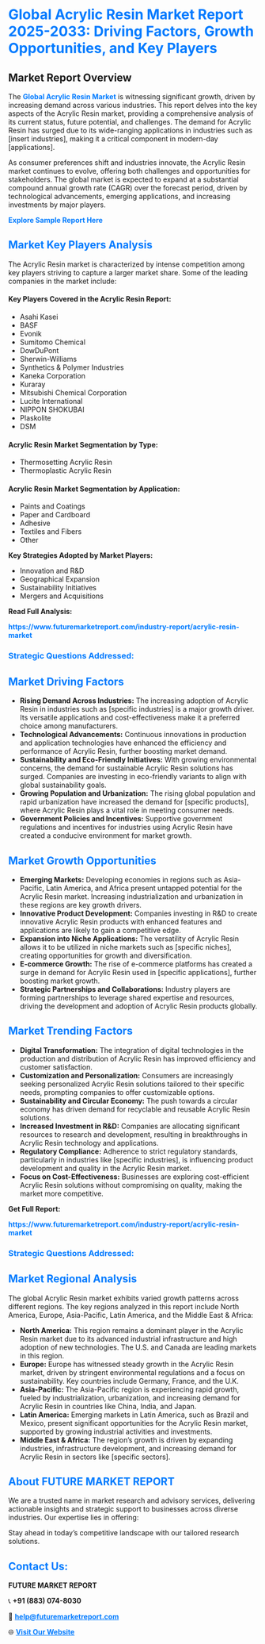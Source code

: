 <h1 style="color: #007BFF;">Global Acrylic Resin Market Report 2025-2033: Driving Factors, Growth Opportunities, and Key Players</h1>

<section id="overview">
<h2>Market Report Overview</h2>
<p>The <a href="https://www.futuremarketreport.com/industry-report/acrylic-resin-market" style="color: #007BFF; text-decoration: none;"><strong>Global Acrylic Resin Market</strong></a> is witnessing significant growth, driven by increasing demand across various industries. This report delves into the key aspects of the Acrylic Resin market, providing a comprehensive analysis of its current status, future potential, and challenges. The demand for Acrylic Resin has surged due to its wide-ranging applications in industries such as [insert industries], making it a critical component in modern-day [applications].</p>
<p>As consumer preferences shift and industries innovate, the Acrylic Resin market continues to evolve, offering both challenges and opportunities for stakeholders. The global market is expected to expand at a substantial compound annual growth rate (CAGR) over the forecast period, driven by technological advancements, emerging applications, and increasing investments by major players.</p>
</section>

<section id="overview">
<p><a href="https://www.futuremarketreport.com/request-sample/reportId=61924" style="color: #007BFF; text-decoration: none;"><strong>Explore Sample Report Here</strong></a></p>
</section>

<section id="key-players">
<h2 style="color: #007BFF;">Market Key Players Analysis</h2>
<p>The Acrylic Resin market is characterized by intense competition among key players striving to capture a larger market share. Some of the leading companies in the market include:</p>
<h4>Key Players Covered in the Acrylic Resin Report:</h4>
<ul><li>Asahi Kasei</li><li>BASF</li><li>Evonik</li><li>Sumitomo Chemical</li><li>DowDuPont</li><li>Sherwin-Williams</li><li>Synthetics &amp; Polymer Industries</li><li>Kaneka Corporation</li><li>Kuraray</li><li>Mitsubishi Chemical Corporation</li><li>Lucite International</li><li>NIPPON SHOKUBAI</li><li>Plaskolite</li><li>DSM</li></ul>
<h4>Acrylic Resin Market Segmentation by Type:</h4>
<ul><li>Thermosetting Acrylic Resin</li><li>Thermoplastic Acrylic Resin</li></ul>

<h4>Acrylic Resin Market Segmentation by Application:</h4>
<ul><li>Paints and Coatings</li><li>Paper and Cardboard</li><li>Adhesive</li><li>Textiles and Fibers</li><li>Other</li></ul>
<p><strong>Key Strategies Adopted by Market Players:</strong></p>
<ul>
<li>Innovation and R&D</li>
<li>Geographical Expansion</li>
<li>Sustainability Initiatives</li>
<li>Mergers and Acquisitions</li>
</ul>
</section>

<section>
<p><strong>Read Full Analysis: </strong></p><a href="https://www.futuremarketreport.com/industry-report/acrylic-resin-market" style="color: #007BFF; text-decoration: none;"><strong>https://www.futuremarketreport.com/industry-report/acrylic-resin-market</strong></a>
<h3 style="color: #007BFF;">Strategic Questions Addressed:</h3>
</section>

<section id="driving-factors">
<h2 style="color: #007BFF;">Market Driving Factors</h2>
<ul>
<li><strong>Rising Demand Across Industries:</strong> The increasing adoption of Acrylic Resin in industries such as [specific industries] is a major growth driver. Its versatile applications and cost-effectiveness make it a preferred choice among manufacturers.</li>
<li><strong>Technological Advancements:</strong> Continuous innovations in production and application technologies have enhanced the efficiency and performance of Acrylic Resin, further boosting market demand.</li>
<li><strong>Sustainability and Eco-Friendly Initiatives:</strong> With growing environmental concerns, the demand for sustainable Acrylic Resin solutions has surged. Companies are investing in eco-friendly variants to align with global sustainability goals.</li>
<li><strong>Growing Population and Urbanization:</strong> The rising global population and rapid urbanization have increased the demand for [specific products], where Acrylic Resin plays a vital role in meeting consumer needs.</li>
<li><strong>Government Policies and Incentives:</strong> Supportive government regulations and incentives for industries using Acrylic Resin have created a conducive environment for market growth.</li>
</ul>
</section>

<section id="growth-opportunities">
<h2 style="color: #007BFF;">Market Growth Opportunities</h2>
<ul>
<li><strong>Emerging Markets:</strong> Developing economies in regions such as Asia-Pacific, Latin America, and Africa present untapped potential for the Acrylic Resin market. Increasing industrialization and urbanization in these regions are key growth drivers.</li>
<li><strong>Innovative Product Development:</strong> Companies investing in R&D to create innovative Acrylic Resin products with enhanced features and applications are likely to gain a competitive edge.</li>
<li><strong>Expansion into Niche Applications:</strong> The versatility of Acrylic Resin allows it to be utilized in niche markets such as [specific niches], creating opportunities for growth and diversification.</li>
<li><strong>E-commerce Growth:</strong> The rise of e-commerce platforms has created a surge in demand for Acrylic Resin used in [specific applications], further boosting market growth.</li>
<li><strong>Strategic Partnerships and Collaborations:</strong> Industry players are forming partnerships to leverage shared expertise and resources, driving the development and adoption of Acrylic Resin products globally.</li>
</ul>
</section>

<section id="trending-factors">
<h2 style="color: #007BFF;">Market Trending Factors</h2>
<ul>
<li><strong>Digital Transformation:</strong> The integration of digital technologies in the production and distribution of Acrylic Resin has improved efficiency and customer satisfaction.</li>
<li><strong>Customization and Personalization:</strong> Consumers are increasingly seeking personalized Acrylic Resin solutions tailored to their specific needs, prompting companies to offer customizable options.</li>
<li><strong>Sustainability and Circular Economy:</strong> The push towards a circular economy has driven demand for recyclable and reusable Acrylic Resin solutions.</li>
<li><strong>Increased Investment in R&D:</strong> Companies are allocating significant resources to research and development, resulting in breakthroughs in Acrylic Resin technology and applications.</li>
<li><strong>Regulatory Compliance:</strong> Adherence to strict regulatory standards, particularly in industries like [specific industries], is influencing product development and quality in the Acrylic Resin market.</li>
<li><strong>Focus on Cost-Effectiveness:</strong> Businesses are exploring cost-efficient Acrylic Resin solutions without compromising on quality, making the market more competitive.</li>
</ul>
</section>

<section>
<p><strong>Get Full Report: </strong></p><a href="https://www.futuremarketreport.com/industry-report/acrylic-resin-market" style="color: #007BFF; text-decoration: none;"><strong>https://www.futuremarketreport.com/industry-report/acrylic-resin-market</strong></a>
<h3 style="color: #007BFF;">Strategic Questions Addressed:</h3>
</section>


<section id="regional-analysis">
<h2 style="color: #007BFF;">Market Regional Analysis</h2>
<p>The global Acrylic Resin market exhibits varied growth patterns across different regions. The key regions analyzed in this report include North America, Europe, Asia-Pacific, Latin America, and the Middle East & Africa:</p>
<ul>
<li><strong>North America:</strong> This region remains a dominant player in the Acrylic Resin market due to its advanced industrial infrastructure and high adoption of new technologies. The U.S. and Canada are leading markets in this region.</li>
<li><strong>Europe:</strong> Europe has witnessed steady growth in the Acrylic Resin market, driven by stringent environmental regulations and a focus on sustainability. Key countries include Germany, France, and the U.K.</li>
<li><strong>Asia-Pacific:</strong> The Asia-Pacific region is experiencing rapid growth, fueled by industrialization, urbanization, and increasing demand for Acrylic Resin in countries like China, India, and Japan.</li>
<li><strong>Latin America:</strong> Emerging markets in Latin America, such as Brazil and Mexico, present significant opportunities for the Acrylic Resin market, supported by growing industrial activities and investments.</li>
<li><strong>Middle East & Africa:</strong> The region’s growth is driven by expanding industries, infrastructure development, and increasing demand for Acrylic Resin in sectors like [specific sectors].</li>
</ul>
</section>

<footer>
<h2 style="color: #007BFF;">About FUTURE MARKET REPORT</h2>
<p>We are a trusted name in market research and advisory services, delivering actionable insights and strategic support to businesses across diverse industries. Our expertise lies in offering:</p>

<p>Stay ahead in today’s competitive landscape with our tailored research solutions.</p>

<h2 style="color: #007BFF;">Contact Us:</h2>
<p><strong>FUTURE MARKET REPORT</strong></p>
<p>📞 <strong>+91 (883) 074-8030</strong></p>
<p>📧 <strong><a href="mailto:help@futuremarketreport.com" style="color: #007BFF;">help@futuremarketreport.com</a></strong></p>
<p>🌐 <strong><a href="https://www.futuremarketreport.com/" style="color: #007BFF;">Visit Our Website</a></strong></p>
</footer>